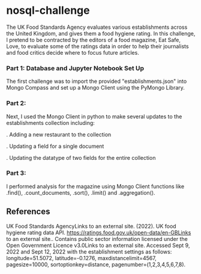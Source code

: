 # nosql-challenge

The UK Food Standards Agency evaluates various establishments across the United Kingdom, and gives them a food hygiene rating. In this challenge,
I pretend to be contracted by the editors of a food magazine, Eat Safe, Love, to evaluate some of the ratings data in order to help their journalists
and food critics decide where to focus future articles.

### Part 1: Database and Jupyter Notebook Set Up

The first challenge was to import the provided "establishments.json" into Mongo Compass and set up a Mongo Client using the PyMongo Library.



### Part 2:

Next, I used the Mongo Client in python to make several updates to the establishments collection including:

. Adding a new restaurant to the collection

. Updating a field for a single document

. Updating the datatype of two fields for the entire collection



### Part 3:

I performed analysis for the magazine using Mongo Client functions like .find(), .count_documents, .sort(), .limit() and .aggregation().


## References


UK Food Standards AgencyLinks to an external site. (2022). UK food hygiene rating data API. https://ratings.food.gov.uk/open-data/en-GBLinks 
to an external site.. Contains public sector information licensed under the Open Government Licence v3.0Links to an external site.
Accessed Sept 9, 2022 and Sept 12, 2022 with the establishment settings as follows: longitude=51.5072, latitude=-0.1276, maxdistancelimit=4567,
pagesize=10000, sortoptionkey=distance, pagenumber=(1,2,3,4,5,6,7,8).
